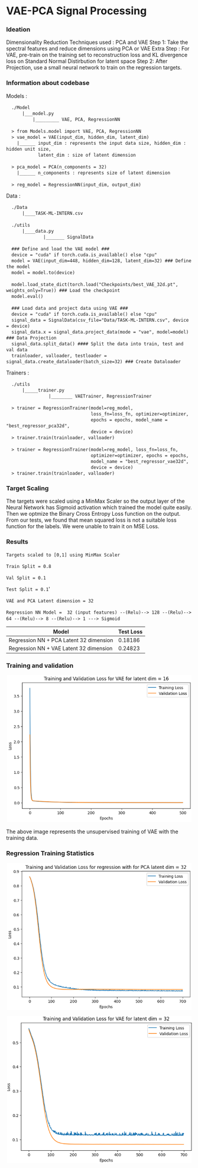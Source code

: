 # VAE-PCA Signal Processing

### Ideation ###
Dimensionality Reduction Techniques used : PCA and VAE
Step 1: Take the spectral features and reduce dimensions using PCA or VAE
  Extra Step : For VAE, pre-train on the training set to reconstruction loss and KL divergence loss on Standard Normal Distirbution for latent space
Step 2: After Projection, use a small neural network to train on the regression targets.

### Information about codebase ###
Models :
```
  ./Model
      |___model.py
          |_________ VAE, PCA, RegressionNN

  > from Models.model import VAE, PCA, RegressionNN
  > vae_model = VAE(input_dim, hidden_dim, latent_dim)
    |______ input_dim : represents the input data size, hidden_dim : hidden unit size,
            latent_dim : size of latent dimension

  > pca_model = PCA(n_components = 32)
    |______ n_components : represents size of latent dimension

  > reg_model = RegressionNN(input_dim, output_dim)
```

Data : 
```
  ./Data
      |____TASK-ML-INTERN.csv

  ./utils
      |____data.py
              |_______ SignalData

  ### Define and load the VAE model ###
  device = "cuda" if torch.cuda.is_available() else "cpu"
  model = VAE(input_dim=448, hidden_dim=128, latent_dim=32) ### Define the model
  model = model.to(device) 
  
  model.load_state_dict(torch.load("Checkpoints/best_VAE_32d.pt", weights_only=True)) ### Load the checkpoint
  model.eval()
  
  ### Load data and project data using VAE ###
  device = "cuda" if torch.cuda.is_available() else "cpu"
  signal_data = SignalData(csv_file="Data/TASK-ML-INTERN.csv", device = device)
  signal_data.x = signal_data.project_data(mode = "vae", model=model) ### Data Projection
  signal_data.split_data() #### Split the data into train, test and val data
  trainloader, valloader, testloader = signal_data.create_dataloader(batch_size=32) ### Create Dataloader
```

Trainers :
```
  ./utils
      |_____trainer.py
                |________ VAETrainer, RegressionTrainer

  > trainer = RegressionTrainer(model=reg_model,
                                loss_fn=loss_fn, optimizer=optimizer,
                                epochs = epochs, model_name = "best_regressor_pca32d",
                                device = device)
  > trainer.train(trainloader, valloader)

  > trainer = RegressionTrainer(model=reg_model, loss_fn=loss_fn,
                                optimizer=optimizer, epochs = epochs,
                                model_name = "best_regressor_vae32d",
                                device = device)
  > trainer.train(trainloader, valloader)
```


### Target Scaling ###
The targets were scaled using a MinMax Scaler so the output layer of the Neural Network has Sigmoid activation which trained the model quite easily. Then we optmize the Binary Cross Entropy Loss function on the output. From our tests, we found that mean squared loss is not a suitable loss function for the labels. We were unable to train it on MSE Loss. 

### Results ###
`Targets scaled to [0,1] using MinMax Scaler`

`Train Split = 0.8`

`Val Split = 0.1`

`Test Split = 0.1`'

`VAE and PCA Latent dimension = 32`

`Regression NN Model =  32 (input features) --(Relu)--> 128 --(Relu)--> 64 --(Relu)--> 8 --(Relu)--> 1 ---> Sigmoid `

| Model                                   | Test Loss  | 
|-----------------------------------------|------------|
| Regression NN + PCA Latent 32 dimension | 0.18186    |
| Regression NN + VAE Latent 32 dimension | 0.24823    |

### Training and validation ###
<p align="center"><img src="pics/vae_pretraining.png" width="500" alt="My Image"></p>
The above image represents the unsupervised training of VAE with the training data.

### Regression Training Statistics ###
<p align="center"><img src="pics/regression_with_pca.png" width="500" alt="My Image"></p>
<p align="center"><img src="pics/regression_with_vae.png" width="500" alt="My Image"></p>




